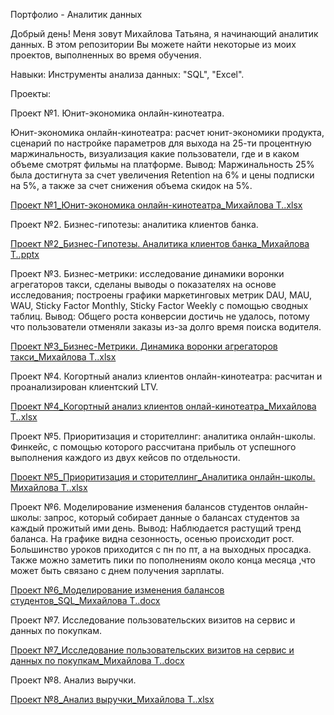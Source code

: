    Портфолио - Аналитик данных


   Добрый день! Меня зовут Михайлова Татьяна, я начинающий аналитик данных. В этом репозитории Вы можете найти некоторые из моих проектов, выполненных во время обучения.

   
  Навыки:
Инструменты анализа данных: "SQL", "Excel".


   Проекты:

   
Проект №1. Юнит-экономика онлайн-кинотеатра.

Юнит-экономика онлайн-кинотеатра: расчет юнит-экономики продукта, сценарий по настройке параметров для выхода на 25-ти процентную маржинальность, визуализация какие пользователи, где и в каком объеме смотрят фильмы на платформе. Вывод: Маржинальность 25% была достигнута за счет увеличения Retention на 6% и цены подписки на 5%, а также за счет снижения объема скидок на 5%.

[Проект №1_Юнит-экономика онлайн-кинотеатра_Михайлова Т..xlsx](https://github.com/Mihailova-Tatiana/-/files/13049387/1_.-.-._.xlsx)

  
Проект №2. Бизнес-гипотезы: аналитика клиентов банка. 

[Проект №2_Бизнес-Гипотезы. Аналитика клиентов банка_Михайлова Т..pptx](https://github.com/Mihailova-Tatiana/-/files/13049396/2_.-._.pptx)


Проект №3. Бизнес-метрики: исследование динамики воронки агрегаторов такси, сделаны выводы о показателях на основе исследования; построены графики маркетинговых метрик DAU, MAU, WAU, Sticky Factor Monthly, Sticky Factor Weekly с помощью сводных таблиц. Вывод: Общего роста конверсии достичь не удалось, потому что пользователи отменяли заказы из-за долго время поиска водителя.

[Проект №3_Бизнес-Метрики. Динамика воронки агрегаторов такси_Михайлова Т..xlsx](https://github.com/Mihailova-Tatiana/-/files/13049399/3_.-._.xlsx)


Проект №4. Когортный анализ клиентов онлайн-кинотеатра: расчитан и проанализирован клиентский LTV.

[Проект №4_Когортный анализ клиентов онлай-кинотеатра_Михайлова Т..xlsx](https://github.com/Mihailova-Tatiana/-/files/13049402/4_.-._.xlsx)


Проект №5. Приоритизация и сторителлинг: аналитика онлайн-школы. Финкейс, с помощью которого рассчитана прибыль от успешного выполнения каждого из двух кейсов по отдельности.

[Проект №5_Приоритизация и сторителлинг_Аналитика онлайн-школы. Михайлова Т..xlsx](https://github.com/Mihailova-Tatiana/-/files/13049405/5_._.-.xlsx)


Проект №6. Моделирование изменения балансов студентов онлайн-школы: запрос, который собирает данные о балансах студентов за каждый прожитый ими день. 
Вывод: Наблюдается растущий тренд баланса. На графике видна сезонность, осенью происходит рост. Большинство уроков приходится с пн по пт, а на выходных просадка. Также можно заметить пики по пополнениям около конца месяца ,что может быть связано с днем получения зарплаты.

[Проект №6_Моделирование изменения балансов студентов_SQL_Михайлова Т..docx](https://github.com/Mihailova-Tatiana/-/files/13049409/6_._SQL_.docx)

Проект №7. Исследование пользовательских визитов на сервис и данных по покупкам.

[Проект №7_Исследование пользовательских визитов на сервис и данных по покупкам_Михайлова Т..docx](https://github.com/Mihailova-Tatiana/-/files/13049514/7_._.docx)

Проект №8. Анализ выручки.

[Проект №8_Анализ выручки_Михайлова Т..xlsx](https://github.com/Mihailova-Tatiana/-/files/13049584/8_._.xlsx)
